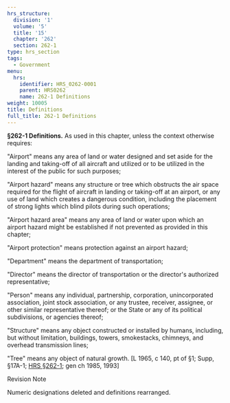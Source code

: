 ```yaml
---
hrs_structure:
  division: '1'
  volume: '5'
  title: '15'
  chapter: '262'
  section: 262-1
type: hrs_section
tags:
  - Government
menu:
  hrs:
    identifier: HRS_0262-0001
    parent: HRS0262
    name: 262-1 Definitions
weight: 10005
title: Definitions
full_title: 262-1 Definitions
---
```

**§262-1 Definitions.** As used in this chapter, unless the context otherwise requires:

"Airport" means any area of land or water designed and set aside for the landing and taking-off of all aircraft and utilized or to be utilized in the interest of the public for such purposes;

"Airport hazard" means any structure or tree which obstructs the air space required for the flight of aircraft in landing or taking-off at an airport, or any use of land which creates a dangerous condition, including the placement of strong lights which blind pilots during such operations;

"Airport hazard area" means any area of land or water upon which an airport hazard might be established if not prevented as provided in this chapter;

"Airport protection" means protection against an airport hazard;

"Department" means the department of transportation;

"Director" means the director of transportation or the director's authorized representative;

"Person" means any individual, partnership, corporation, unincorporated association, joint stock association, or any trustee, receiver, assignee, or other similar representative thereof; or the State or any of its political subdivisions, or agencies thereof;

"Structure" means any object constructed or installed by humans, including, but without limitation, buildings, towers, smokestacks, chimneys, and overhead transmission lines;

"Tree" means any object of natural growth. [L 1965, c 140, pt of §1; Supp, §17A-1; [HRS §262-1](/title-15/chapter-262/section-262-1/); gen ch 1985, 1993]

Revision Note

Numeric designations deleted and definitions rearranged.